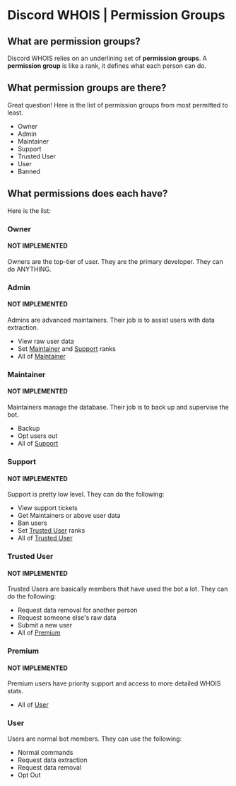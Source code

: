 # Discord WHOIS | Permission Groups
## What are permission groups?
Discord WHOIS relies on an underlining set of **permission groups**. A **permission group** is like a rank, it defines what each person can do.

## What permission groups are there?
Great question! Here is the list of permission groups from most permitted to least.
- Owner
- Admin
- Maintainer
- Support
- Trusted User
- User
- Banned

## What permissions does each have?
Here is the list:
### Owner
#### NOT IMPLEMENTED
Owners are the top-tier of user. They are the primary developer. They can do ANYTHING.

### Admin
#### NOT IMPLEMENTED
Admins are advanced maintainers. Their job is to assist users with data extraction.
- View raw user data
- Set [Maintainer](#maintainer) and [Support](#support) ranks
- All of [Maintainer](#maintainer)

### Maintainer
#### NOT IMPLEMENTED
Maintainers manage the database. Their job is to back up and supervise the bot.
- Backup
- Opt users out
- All of [Support](#support)

### Support
#### NOT IMPLEMENTED
Support is pretty low level. They can do the following:
- View support tickets
- Get Maintainers or above user data
- Ban users
- Set [Trusted User](#trusted-user) ranks
- All of [Trusted User](#trusted-user)

### Trusted User
#### NOT IMPLEMENTED
Trusted Users are basically members that have used the bot a lot. They can do the following:
- Request data removal for another person
- Request someone else's raw data
- Submit a new user
- All of [Premium](#premium)

### Premium
#### NOT IMPLEMENTED
Premium users have priority support and access to more detailed WHOIS stats.
- All of [User](#user)

### User
Users are normal bot members. They can use the following:
- Normal commands
- Request data extraction
- Request data removal
- Opt Out
